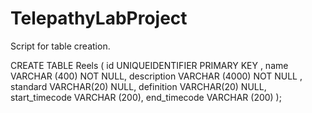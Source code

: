 # TelepathyLabProject

Script for table creation.

CREATE TABLE Reels (
    id UNIQUEIDENTIFIER  PRIMARY KEY ,
    name VARCHAR (400) NOT NULL,
    description VARCHAR (4000) NOT NULL ,
    standard VARCHAR(20) NULL,
    definition VARCHAR(20) NULL,
    start_timecode VARCHAR (200), 
    end_timecode VARCHAR (200)
);